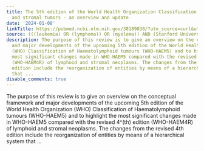 ```yaml
---
title: The 5th edition of the World Health Organization Classification of mature lymphoid
  and stromal tumors - an overview and update
date: '2024-01-08'
linkTitle: https://pubmed.ncbi.nlm.nih.gov/38189838/?utm_source=curl&utm_medium=rss&utm_campaign=pubmed-2&utm_content=1Rkszs2HVZ2RHP33OibaNFew6VK-LzjJWTD4GwmLlk8B-wCceh&fc=20220923065203&ff=20240109170709&v=2.18.0
source: (((leukemia) OR (lymphoma)) OR (myeloma)) AND (Stanford University[Affiliation])
description: The purpose of this review is to give an overview on the conceptual framework
  and major developments of the upcoming 5th edition of the World Health Organization
  (WHO) Classification of Haematolymphoid tumours (WHO-HAEM5) and to highlight the
  most significant changes made in WHO-HAEM5 compared with the revised 4^(th) edition
  (WHO-HAEM4R) of lymphoid and stromal neoplasms. The changes from the revised 4th
  edition include the reorganization of entities by means of a hierarchical system
  that ...
disable_comments: true
---
```

The purpose of this review is to give an overview on the conceptual framework and major developments of the upcoming 5th edition of the World Health Organization (WHO) Classification of Haematolymphoid tumours (WHO-HAEM5) and to highlight the most significant changes made in WHO-HAEM5 compared with the revised 4^(th) edition (WHO-HAEM4R) of lymphoid and stromal neoplasms. The changes from the revised 4th edition include the reorganization of entities by means of a hierarchical system that ...